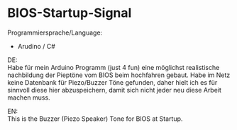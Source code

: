 # BIOS-Startup-Signal
Programmiersprache/Language:  
- Arudino / C#
    
    
    
    
DE:  
Habe für mein Arduino Programm (just 4 fun) eine möglichst realistische nachbildung der Pieptöne vom BIOS beim hochfahren gebaut.
Habe im Netz keine Datenbank für Piezo/Buzzer Töne gefunden, daher hielt ich es für sinnvoll diese hier abzuspeichern, damit sich
nicht jeder neu diese Arbeit machen muss.

EN:  
This is the Buzzer (Piezo Speaker) Tone for BIOS at Startup.
